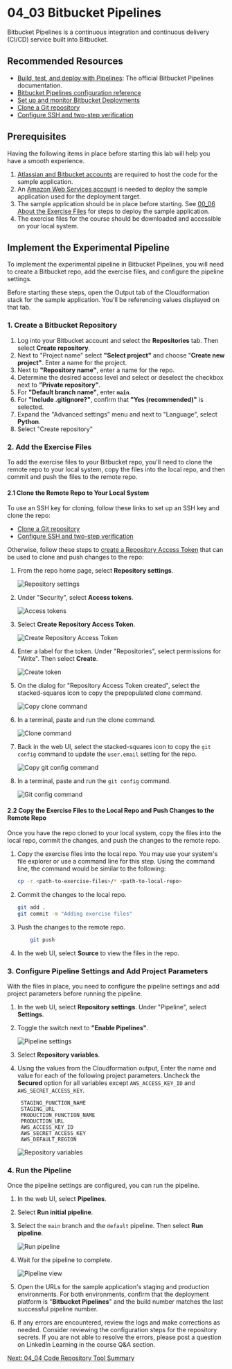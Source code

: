 # 04_03 Bitbucket Pipelines
Bitbucket Pipelines is a continuous integration and continuous delivery (CI/CD) service built into Bitbucket.

## Recommended Resources
- [Build, test, and deploy with Pipelines](https://support.atlassian.com/bitbucket-cloud/docs/build-test-and-deploy-with-pipelines/): The official Bitbucket Pipelines documentation.
- [Bitbucket Pipelines configuration reference](https://support.atlassian.com/bitbucket-cloud/docs/bitbucket-pipelines-configuration-reference/)
- [Set up and monitor Bitbucket Deployments](https://support.atlassian.com/bitbucket-cloud/docs/set-up-and-monitor-bitbucket-deployments/)
- [Clone a Git repository](https://support.atlassian.com/bitbucket-cloud/docs/clone-a-git-repository/)
- [Configure SSH and two-step verification](https://support.atlassian.com/bitbucket-cloud/docs/configure-ssh-and-two-step-verification/)

## Prerequisites
Having the following items in place before starting this lab will help you have a smooth experience.

1. [Atlassian and Bitbucket accounts](https://bitbucket.org/product) are required to host the code for the sample application.
2. An [Amazon Web Services account](https://aws.amazon.com/free/) is needed to deploy the sample application used for the deployment target.
3. The sample application should be in place before starting. See [00_06 About the Exercise Files](../../ch0_introduction/00_06_about_the_exercise_files/README.md) for steps to deploy the sample application.
4. The exercise files for the course should be downloaded and accessible on your local system.

## Implement the Experimental Pipeline
To implement the experimental pipeline in Bitbucket Pipelines, you will need to create a Bitbucket repo, add the exercise files, and configure the pipeline settings.

Before starting these steps, open the Output tab of the Cloudformation stack for the sample application. You'll be referencing values displayed on that tab.

### 1. Create a Bitbucket Repository
1. Log into your Bitbucket account and select the **Repositories** tab.  Then select **Create repository**.
1. Next to "Project name" select **"Select project"** and choose "**Create new project"**.  Enter a name for the project.
2. Next to **"Repository name"**, enter a name for the repo.
3. Determine the desired access level and select or deselect the checkbox next to **"Private repository"**.
4. For **"Default branch name"**, enter **`main`**.
5. For **"Include .gitignore?"**, confirm that **"Yes (recommended)"** is selected.
6. Expand the "Advanced settings" menu and next to "Language", select **Python**.
7. Select "Create repository"

### 2. Add the Exercise Files
To add the exercise files to your Bitbucket repo, you'll need to clone the remote repo to your local system, copy the files into the local repo, and then commit and push the files to the remote repo.

#### 2.1 Clone the Remote Repo to Your Local System
To use an SSH key for cloning, follow these links to set up an SSH key and clone the repo:
   - [Clone a Git repository](https://support.atlassian.com/bitbucket-cloud/docs/clone-a-git-repository/)
   - [Configure SSH and two-step verification](https://support.atlassian.com/bitbucket-cloud/docs/configure-ssh-and-two-step-verification/)

Otherwise, follow these steps to [create a Repository Access Token](https://support.atlassian.com/bitbucket-cloud/docs/create-a-repository-access-token/) that can be used to clone and push changes to the repo:

1. From the repo home page, select **Repository settings**.

    ![Repository settings](create-access-token-00001.png)

1. Under "Security", select **Access tokens**.

    ![Access tokens](create-access-token-00002.png)

1. Select **Create Repository Access Token**.

    ![Create Repository Access Token](create-access-token-00004.png)

1. Enter a label for the token.  Under "Repositories", select permissions for "Write".  Then select **Create**.

    ![Create token](create-access-token-00005.png)


1. On the dialog for "Repository Access Token created", select the stacked-squares icon to copy the prepopulated clone command.

    ![Copy clone command](create-access-token-00006.png)

1. In a terminal, paste and run the clone command.

    ![Clone command](create-access-token-00007.png)

1. Back in the web UI, select the stacked-squares icon to copy the `git config` command to update the `user.email` setting for the repo.

    ![Copy git config command](create-access-token-00008.png)

1. In a terminal, paste and run the `git config` command.

    ![Git config command](create-access-token-00009.png)

#### 2.2 Copy the Exercise Files to the Local Repo and Push Changes to the Remote Repo
Once you have the repo cloned to your local system, copy the files into the local repo, commit the changes, and push the changes to the remote repo.

1. Copy the exercise files into the local repo. You may use your system's file explorer or use a command line for this step.  Using the command line, the command would be similar to the following:

    ```bash
    cp -r <path-to-exercise-files>/* <path-to-local-repo>
    ```

2. Commit the changes to the local repo.

    ```bash
    git add .
    git commit -m "Adding exercise files"
    ```

3. Push the changes to the remote repo.

    ```bash
        git push
    ```

4. In the web UI, select **Source** to view the files in the repo.

### 3. Configure Pipeline Settings and Add Project Parameters
With the files in place, you need to configure the pipeline settings and add project parameters before running the pipeline.

1. In the web UI, select **Repository settings**.  Under "Pipeline", select **Settings**.
2. Toggle the switch next to **"Enable Pipelines"**.

    ![Pipeline settings](pipeline-settings-00001.png)

3. Select **Repository variables**.
4. Using the values from the Cloudformation output, Enter the name and value for each of the following project parameters.  Uncheck the **Secured** option for all variables except `AWS_ACCESS_KEY_ID` and `AWS_SECRET_ACCESS_KEY`.

        STAGING_FUNCTION_NAME
        STAGING_URL
        PRODUCTION_FUNCTION_NAME
        PRODUCTION_URL
        AWS_ACCESS_KEY_ID
        AWS_SECRET_ACCESS_KEY
        AWS_DEFAULT_REGION

    ![Repository variables](pipeline-settings-00002.png)


### 4. Run the Pipeline
Once the pipeline settings are configured, you can run the pipeline.

1. In the web UI, select **Pipelines**.
2. Select **Run initial pipeline**.
3. Select the `main` branch and the `default` pipeline.  Then select **Run pipeline**.

    ![Run pipeline](run-pipeline-00001.png)

4. Wait for the pipeline to complete.

    ![Pipeline view](run-pipeline-00002.png)

5. Open the URLs for the sample application's staging and production environments. For both environments, confirm that the deployment platform is "**Bitbucket Pipelines**" and the build number matches the last successful pipeline number.
6. If any errors are encountered, review the logs and make corrections as needed. Consider reviewing the configuration steps for the repository secrets. If you are not able to resolve the errors, please post a question on LinkedIn Learning in the course Q&A section.

[Next: 04_04 Code Repository Tool Summary](../04_04_code_repository_tool_summary/README.md)
